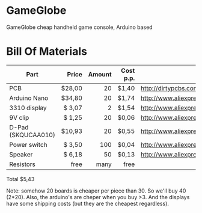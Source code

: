 # GameGlobe
GameGlobe cheap handheld game console, Arduino based

# Bill Of Materials
Part			|  Price	|  Amount	|  Cost p.p.	|  Link
------------------------|--------------:|--------------:|--------------:|------------------------------
PCB			|  $28,00	|    20		|  $1,40	|  http://dirtypcbs.com/
Arduino Nano		|  $34,80	|    20		|  $1,74	|  http://www.aliexpress.com/item//32243859576.html
3310 display		|  $ 3,07	|     2		|  $1,54	|  http://www.aliexpress.com/item//32438248013.html
9V clip			|  $ 1,25	|    20		|  $0,06	|  http://www.aliexpress.com/item//32353434826.html
D-Pad (SKQUCAA010)	|  $10,93	|    20		|  $0,55	|  http://www.aliexpress.com/item//32354178656.html
Power switch		|  $ 3,50	|   100		|  $0,04	|  http://www.aliexpress.com/item//32390211893.html
Speaker			|  $ 6,18	|    50		|  $0,13	|  http://www.aliexpress.com/item//32438430293.html
Resistors		|    free	|  many		|   free	|  

Total $5,43

Note: somehow 20 boards is cheaper per piece than 30. So we'll buy 40 (2*20).
Also, the arduino's are cheper when you buy >3.
And the displays have some shipping costs (but they are the cheapest regardless).
